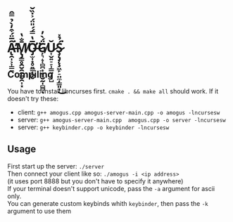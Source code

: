 # Ȃ̶̢̯̩͕͎͇̼̅̈́͒̓̀̉̿̂͘̕M̸̢̡̳̥̯̮̯̭̤̬̯͎͓̄̐̔Ơ̶̡̫̩͙̥͍͇̩̪̬̅̔̿́́̎̈́͐̇̏̆͘Ģ̸͉̝̜̻̪͙̬̠̮̰̩̻̻̈́̀̓ͅŬ̷͎̬͍̠̠̹͇͍̦͓̺Ş̷̨̡̨̧͖̙̠̤̼̦͇͈͓́̉̽͘͜

## Compiling
You have to install libncurses first.
`cmake . && make all` should work. If it doesn't try these:<br>
- client:
`g++ amogus.cpp amogus-server-main.cpp -o amogus -lncursesw`
- server:
`g++ amogus-server-main.cpp  amogus.cpp -o server -lncursesw`
- server:
`g++ keybinder.cpp -o keybinder -lncursesw`



## Usage 
First start up the server:
`./server`<br>
Then connect your client like so:
`./amogus -i <ip address>`<br>
(it uses port 8888 but you don't have to specify it anywhere)<br>
If your terminal doesn't support unicode, pass the `-a` argument for ascii only.<br>
You can generate custom keybinds whith `keybinder`, then pass the `-k` argument to use them
